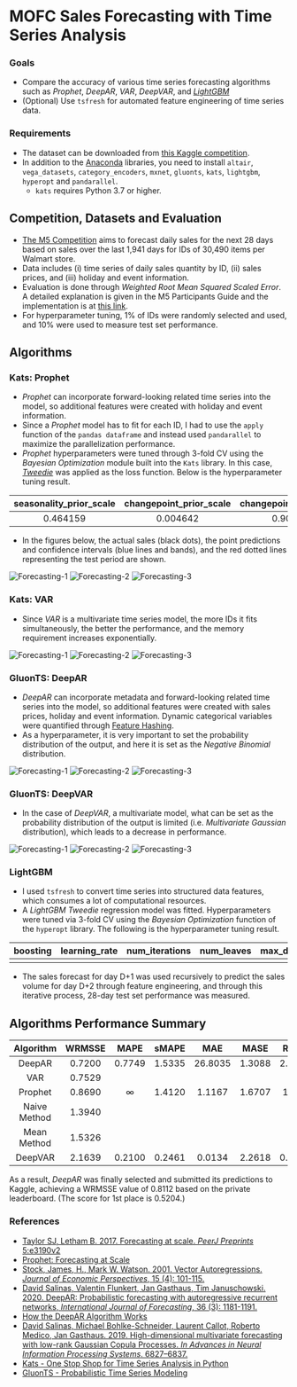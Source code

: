 # MOFC Sales Forecasting with Time Series Analysis 
### Goals
* Compare the accuracy of various time series forecasting algorithms such as *Prophet*, *DeepAR*, *VAR*, *DeepVAR*, and *[LightGBM](https://papers.nips.cc/paper/2017/file/6449f44a102fde848669bdd9eb6b76fa-Paper.pdf)*
* (Optional) Use `tsfresh` for automated feature engineering of time series data.

### Requirements
* The dataset can be downloaded from [this Kaggle competition](https://www.kaggle.com/c/m5-forecasting-accuracy).
* In addition to the [Anaconda](https://www.anaconda.com) libraries, you need to install `altair`, `vega_datasets`, `category_encoders`, `mxnet`, `gluonts`, `kats`, `lightgbm`, `hyperopt` and `pandarallel`.
  * `kats` requires Python 3.7 or higher.

## Competition, Datasets and Evaluation
* [The M5 Competition](https://mofc.unic.ac.cy/m5-competition) aims to forecast daily sales for the next 28 days based on sales over the last 1,941 days for IDs of 30,490 items per Walmart store.
* Data includes (i) time series of daily sales quantity by ID, (ii) sales prices, and (iii) holiday and event information.
* Evaluation is done through *Weighted Root Mean Squared Scaled Error*. A detailed explanation is given in the M5 Participants Guide and the implementation is at [this link](https://www.kaggle.com/c/m5-forecasting-accuracy/discussion/133834).
* For hyperparameter tuning, 1% of IDs were randomly selected and used, and 10% were used to measure test set performance.

## Algorithms
### Kats: Prophet
* *Prophet* can incorporate forward-looking related time series into the model, so additional features were created with holiday and event information.
* Since a *Prophet* model has to fit for each ID, I had to use the `apply` function of the `pandas dataframe` and instead used `pandarallel` to maximize the parallelization performance.
* *Prophet* hyperparameters were tuned through 3-fold CV using the *Bayesian Optimization* module built into the `Kats` library. In this case, *[Tweedie](https://scikit-learn.org/stable/modules/generated/sklearn.metrics.mean_tweedie_deviance.html)* was applied as the loss function. Below is the hyperparameter tuning result.
  
|seasonality_prior_scale|changepoint_prior_scale|changepoint_range|n_changepoints|holidays_prior_scale|yearly_seasonality|weekly_seasonality|daily_seasonality|seasonality_mode|
|:---:|:---:|:---:|:---:|:---:|:---:|:---:|:---:|:---:|
|0.464159|0.004642|0.90|50|0.050|False|True|False|multiplicative|

* In the figures below, the actual sales (black dots), the point predictions and confidence intervals (blue lines and bands), and the red dotted lines representing the test period are shown.
  
![Forecasting-1](./img/prophet-1.svg)
![Forecasting-2](./img/prophet-2.svg)
![Forecasting-3](./img/prophet-3.svg)

### Kats: VAR
* Since *VAR* is a multivariate time series model, the more IDs it fits simultaneously, the better the performance, and the memory requirement increases exponentially.
  
![Forecasting-1](./img/var-1.svg)
![Forecasting-2](./img/var-2.svg)
![Forecasting-3](./img/var-3.svg)

### GluonTS: DeepAR
* *DeepAR* can incorporate metadata and forward-looking related time series into the model, so additional features were created with sales prices, holiday and event information. Dynamic categorical variables were quantified through [Feature Hashing](https://alex.smola.org/papers/2009/Weinbergeretal09.pdf).
* As a hyperparameter, it is very important to set the probability distribution of the output, and here it is set as the *Negative Binomial* distribution.

![Forecasting-1](./img/deepar-1.svg)
![Forecasting-2](./img/deepar-2.svg)
![Forecasting-3](./img/deepar-3.svg)

### GluonTS: DeepVAR
* In the case of *DeepVAR*, a multivariate model, what can be set as the probability distribution of the output is limited (i.e. *Multivariate Gaussian* distribution), which leads to a decrease in performance.
  
![Forecasting-1](./img/deepvar-1.svg)
![Forecasting-2](./img/deepvar-2.svg)
![Forecasting-3](./img/deepvar-3.svg)

### LightGBM
* I used `tsfresh` to convert time series into structured data features, which consumes a lot of computational resources.
* A *LightGBM* *Tweedie* regression model  was fitted. Hyperparameters were tuned via 3-fold CV using the *Bayesian Optimization* function of the `hyperopt` library. The following is the hyperparameter tuning result.
  
|boosting|learning_rate|num_iterations|num_leaves|max_depth|min_data_in_leaf|min_sum_hessian_in_leaf|bagging_fraction|bagging_freq|feature_fraction|extra_trees|lambda_l1|lambda_l2|path_smooth|max_bin|
|:---:|:---:|:---:|:---:|:---:|:---:|:---:|:---:|:---:|:---:|:---:|:---:|:---:|:---:|:---:|
||||||||||||||||
  
* The sales forecast for day D+1 was used recursively to predict the sales volume for day D+2 through feature engineering, and through this iterative process, 28-day test set performance was measured.

## Algorithms Performance Summary
|Algorithm|WRMSSE|MAPE|sMAPE|MAE|MASE|RMSE|
|:---:|:---:|:---:|:---:|:---:|:---:|:---:|
|DeepAR|0.7200|0.7749|1.5335|26.8035|1.3088|2.0850|
|VAR|0.7529||||||
|Prophet|0.8690|∞|1.4120|1.1167|1.6707|1.417|
|Naive Method|1.3940||||||
|Mean Method|1.5326||||||
|DeepVAR|2.1639|0.2100|0.2461|0.0134|2.2618|0.4092|

As a result, *DeepAR* was finally selected and submitted its predictions to Kaggle, achieving a WRMSSE value of 0.8112 based on the private leaderboard. (The score for 1st place is 0.5204.)

### References
* [Taylor SJ, Letham B. 2017. Forecasting at scale. *PeerJ Preprints* 5:e3190v2](https://peerj.com/preprints/3190.pdf)
* [Prophet: Forecasting at Scale](https://research.fb.com/blog/2017/02/prophet-forecasting-at-scale)
* [Stock, James, H., Mark W. Watson. 2001. Vector Autoregressions. *Journal of Economic Perspectives*, 15 (4): 101-115.](https://www.princeton.edu/~mwatson/papers/Stock_Watson_JEP_2001.pdf)
* [David Salinas, Valentin Flunkert, Jan Gasthaus, Tim Januschowski. 2020. DeepAR: Probabilistic forecasting with autoregressive recurrent networks, *International Journal of Forecasting*, 36 (3): 1181-1191.](https://arxiv.org/pdf/1704.04110.pdf)
* [How the DeepAR Algorithm Works](https://docs.aws.amazon.com/sagemaker/latest/dg/deepar_how-it-works.html)
* [David Salinas, Michael Bohlke-Schneider, Laurent Callot, Roberto Medico,
Jan Gasthaus. 2019. High-dimensional multivariate forecasting with low-rank Gaussian Copula Processes. *In Advances in Neural Information Processing Systems*. 6827–6837.](https://arxiv.org/pdf/1910.03002.pdf)
* [Kats - One Stop Shop for Time Series Analysis in Python](https://facebookresearch.github.io/Kats/)
* [GluonTS - Probabilistic Time Series Modeling](https://ts.gluon.ai/index.html)